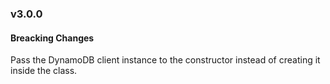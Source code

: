 ### v3.0.0
#### Breacking Changes
Pass the DynamoDB client instance to the constructor instead of creating it inside the class.